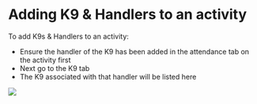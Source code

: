 # Adding K9 & Handlers to an activity

To add K9s & Handlers to an activity:

* Ensure the handler of the K9 has been added in the attendance tab on the activity first
* Next go to the K9 tab
* The K9 associated with that handler will be listed here

![](<../../.gitbook/assets/adding k9 to activity.gif>)
